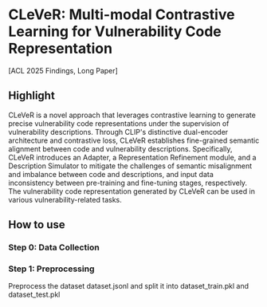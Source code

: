 # CLeVeR: Multi-modal Contrastive Learning for Vulnerability Code Representation
[ACL 2025 Findings, Long Paper]
## Highlight
CLeVeR is a novel approach that leverages contrastive learning to generate precise vulnerability code representations under the supervision of vulnerability descriptions. Through CLIP's distinctive dual-encoder architecture and contrastive loss, CLeVeR establishes fine-grained semantic alignment between code and vulnerability descriptions. Specifically, CLeVeR introduces an Adapter, a Representation Refinement module, and a Description Simulator to mitigate the challenges of semantic misalignment and imbalance between code and descriptions, and input data inconsistency between pre-training and fine-tuning stages, respectively. The vulnerability code representation generated by CLeVeR can be used in various vulnerability-related tasks.

## How to use
### Step 0: Data Collection

### Step 1: Preprocessing
Preprocess the dataset dataset.jsonl and split it into dataset_train.pkl and dataset_test.pkl
